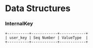 # Data Structures

### InternalKey

```
+----------+------------+------------+
| user_key | Seq Number | ValueType  |
+----------+------------+------------+
```